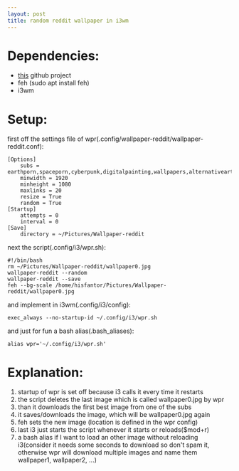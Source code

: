 ```yaml
---
layout: post
title: random reddit wallpaper in i3wm
---
```


# Dependencies:

* [this](https://github.com/markubiak/wallpaper-reddit) github project
* feh \(sudo apt install feh\)
* i3wm

# Setup:

first off the settings file of wpr\(.config/wallpaper\-reddit/wallpaper\-reddit.conf\):

    [Options]
        subs = earthporn,spaceporn,cyberpunk,digitalpainting,wallpapers,alternativeart
        minwidth = 1920
        minheight = 1080
        maxlinks = 20
        resize = True
        random = True
    [Startup]
        attempts = 0
        interval = 0
    [Save]
        directory = ~/Pictures/Wallpaper-reddit

next the script\(.config/i3/wpr.sh\):

    #!/bin/bash
    rm ~/Pictures/Wallpaper-reddit/wallpaper0.jpg      
    wallpaper-reddit --random
    wallpaper-reddit --save
    feh --bg-scale /home/hisfantor/Pictures/Wallpaper-reddit/wallpaper0.jpg

and implement in i3wm\(.config/i3/config\):

    exec_always --no-startup-id ~/.config/i3/wpr.sh

and just for fun a bash alias\(.bash\_aliases\):

    alias wpr='~/.config/i3/wpr.sh'


# Explanation:

1. startup of wpr is set off because i3 calls it every time it restarts
2. the script deletes the last image which is called wallpaper0.jpg by wpr
3. than it downloads the first best image from one of the subs
4. it saves/downloads the image, which will be wallpaper0.jpg again
5. feh sets the new image \(location is defined in the wpr config\)
6. last i3 just starts the script whenever it starts or reloads\($mod\+r\)
7. a bash alias if I want to load an other image without reloading i3\(consider it needs some seconds to download so don't spam it, otherwise wpr will download multiple images and name them wallpaper1, wallpaper2, ...)	
